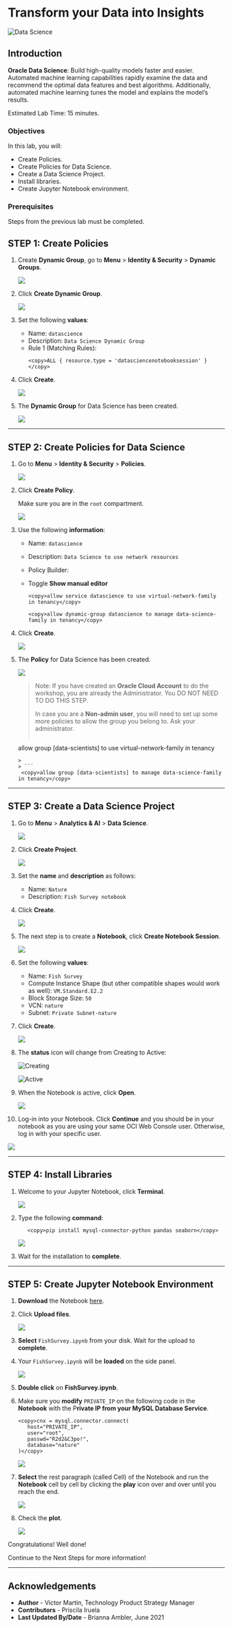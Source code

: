 # Transform your Data into Insights

![Data Science](images/ds_banner.jpg)

## Introduction

**Oracle Data Science**: Build high-quality models faster and easier. Automated machine learning capabilities rapidly examine the data and recommend the optimal data features and best algorithms. Additionally, automated machine learning tunes the model and explains the model’s results.

[](youtube:_Z5PdpdEklI)


Estimated Lab Time: 15 minutes.

### Objectives

In this lab, you will:

- Create Policies.
- Create Policies for Data Science.
- Create a Data Science Project.
- Install libraries.
- Create Jupyter Notebook environment.

### Prerequisites

Steps from the previous lab must be completed.

## **STEP 1:** Create Policies

1. Create **Dynamic Group**, go to **Menu** > **Identity & Security** > **Dynamic Groups**.

   ![](images/ds_dynamic_group_menu.png)

2. Click **Create Dynamic Group**.

   ![](images/ds_dynamic_group_create_button.png)

3. Set the following **values**:

      - Name: `datascience`
      - Description: `Data Science Dynamic Group`
      - Rule 1 (Matching Rules):
         ```
         <copy>ALL { resource.type = 'datasciencenotebooksession' }</copy>
         ```

4. Click **Create**.

   ![](images/ds_dynamic_group_create.png)

5. The **Dynamic Group** for Data Science has been created.

   ![](images/ds_dynamic_group_review.png)

---

## **STEP 2:** Create Policies for Data Science

1. Go to **Menu** > **Identity & Security** > **Policies**.

   ![](images/identity_policies_menu.png)

2. Click **Create Policy**.

   Make sure you are in the `root` compartment.

   ![](images/ds_policies_create_button.png)

3. Use the following **information**:

      - Name: `datascience`
      - Description: `Data Science to use network resources`
      - Policy Builder:
      - Toggle **Show manual editor**

         ```
         <copy>allow service datascience to use virtual-network-family in tenancy</copy>
         ```

         ```
         <copy>allow dynamic-group datascience to manage data-science-family in tenancy</copy>
         ```

4. Click **Create**.

   ![](images/ds_policies_create.png)

5. The **Policy** for Data Science has been created.

   ![](images/ds_policies_create_review.png)

   > Note: If you have created an **Oracle Cloud Account** to do the workshop, you are already the Administrator. You DO NOT NEED TO DO THIS STEP.
   >
   > In case you are a **Non-admin user**, you will need to set up some more policies to allow the group you belong to. Ask your administrator.
   >
   > ```
    <copy>allow group [data-scientists] to use virtual-network-family in tenancy</copy>
   ```
   >
   > ```
    <copy>allow group [data-scientists] to manage data-science-family in tenancy</copy>
   ```

---

## **STEP 3:** Create a Data Science Project

1. Go to **Menu** > **Analytics & AI** > **Data Science**.

   ![](images/ds_menu.png)

2. Click **Create Project**.

   ![](images/ds_create_project_button.png)

3. Set the **name** and **description** as follows:

      - Name: `Nature`
      - Description: `Fish Survey notebook`

4. Click **Create**.

   ![](images/ds_create_project.png)

5. The next step is to create a **Notebook**, click **Create Notebook Session**.

   ![](images/ds_create_notebook.png)

6. Set the following **values**:

      - Name: `Fish Survey`
      - Compute Instance Shape (but other compatible shapes would work as well): `VM.Standard.E2.2`
      - Block Storage Size: `50`
      - VCN: `nature`
      - Subnet: `Private Subnet-nature`

7. Click **Create**.

   ![](images/ds_create_notebook_create.png)

8. The **status** icon will change from Creating to Active:

   ![Creating](images/datascience-creating.png)

   ![Active](images/datascience-active.png)

9. When the Notebook is active, click **Open**.

   ![](images/ds_create_notebook_open.png)

10. Log-in into your Notebook. Click **Continue** and you should be in your notebook as you are using your same OCI Web Console user. Otherwise, log in with your specific user.

   ![](images/ds_notebook_login.png)

---

## **STEP 4:** Install Libraries

1. Welcome to your Jupyter Notebook, click **Terminal**.

   ![](images/ds_notebook_terminal.png)

2. Type the following **command**:

   ```
      <copy>pip install mysql-connector-python pandas seaborn</copy>
   ```

   ![](images/ds_notebook_terminal_install.png)

3. Wait for the installation to **complete**.

---

## **STEP 5:** Create Jupyter Notebook Environment

1. **Download** the Notebook <a href="./files/FishSurvey.ipynb" target="\_blank">here</a>.

2. Click **Upload files**.

   ![](images/ds_notebook_upload.png)

3. **Select** `FishSurvey.ipynb` from your disk. Wait for the upload to **complete**.

4. Your `FishSurvey.ipynb` will be **loaded** on the side panel.

   ![](images/ds_notebook_fish_notebook.png)

5. **Double click** on **FishSurvey.ipynb**.

6. Make sure you **modify** `PRIVATE_IP` on the following code in the **Notebook** with the P**rivate IP from your MySQL Database Service**.

   ```
   <copy>cnx = mysql.connector.connect(
      host="PRIVATE_IP",
      user="root",
      passwd="R2d2&C3po!",
      database="nature"
   )</copy>
   ```

   ![](images/ds_notebook_fish_notebook_run.png)

7. **Select** the rest paragraph (called Cell) of the Notebook and run the **Notebook** cell by cell by clicking the **play** icon over and over until you reach the end.

   ![](images/ds_notebook_fish_notebook_head.png)

8. Check the **plot**.

   ![](images/ds_notebook_fish_notebook_plot.png)

Congratulations! Well done!

Continue to the Next Steps for more information!

---

## **Acknowledgements**

- **Author** - Victor Martin, Technology Product Strategy Manager
- **Contributors** - Priscila Iruela
- **Last Updated By/Date** - Brianna Ambler, June 2021